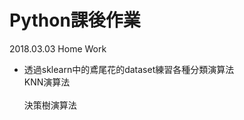 #  Python課後作業
2018.03.03 Home Work
* 透過sklearn中的鳶尾花的dataset練習各種分類演算法
<br> KNN演算法</br>
<br> 決策樹演算法</br>

